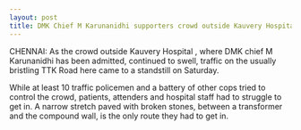 ```yaml
---
layout: post
title: DMK Chief M Karunanidhi supporters crowd outside Kauvery Hospital
---
```

CHENNAI: As the crowd outside  Kauvery Hospital , where  DMK  chief  M Karunanidhi  has been admitted, continued to swell,  traffic  on the usually bristling  TTK Road  here came to a standstill on Saturday. 

While at least 10 traffic policemen and a battery of other cops tried to control the crowd, patients, attenders and hospital staff had to struggle to get in. A narrow stretch paved with broken stones, between a transformer and the compound wall, is the only route they had to get in. 